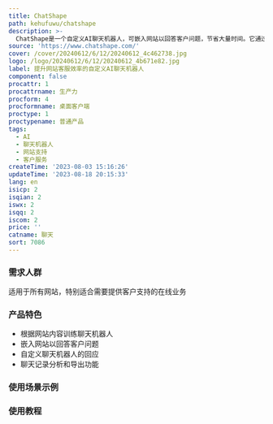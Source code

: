 ```yaml
---
title: ChatShape
path: kehufuwu/chatshape
description: >-
  ChatShape是一个自定义AI聊天机器人，可嵌入网站以回答客户问题，节省大量时间。它通过使用网站链接的文本内容来训练AI，让您的聊天机器人能更好地应对客户查询。ChatShape还提供聊天记录分析和导出功能。
source: 'https://www.chatshape.com/'
cover: /cover/20240612/6/12/20240612_4c462738.jpg
logo: /logo/20240612/6/12/20240612_4b671e82.jpg
label: 提升网站客服效率的自定义AI聊天机器人
component: false
procattr: 1
procattrname: 生产力
procform: 4
procformname: 桌面客户端
proctype: 1
proctypename: 普通产品
tags:
  - AI
  - 聊天机器人
  - 网站支持
  - 客户服务
createTime: '2023-08-03 15:16:26'
updateTime: '2023-08-18 20:15:33'
lang: en
isicp: 2
isqian: 2
iswx: 2
isqq: 2
iscom: 2
price: ''
catname: 聊天
sort: 7086
---
```




### 需求人群
适用于所有网站，特别适合需要提供客户支持的在线业务

### 产品特色
- 根据网站内容训练聊天机器人
- 嵌入网站以回答客户问题
- 自定义聊天机器人的回应
- 聊天记录分析和导出功能

### 使用场景示例


### 使用教程


  
